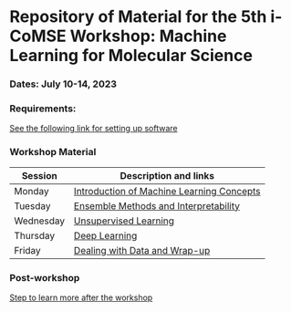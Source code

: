 # Repository of Material for the 5th i-CoMSE Workshop: Machine Learning for Molecular Science
### Dates: July 10-14, 2023

### Requirements:
[See the following link for setting up software](../settingup.md)

### Workshop Material

| Session             |   Description and links      |
|---------------------|---------------------|
| Monday    | [Introduction of Machine Learning Concepts](Day_1/README.md)           |              
| Tuesday   | [Ensemble Methods and Interpretability ](Tuesday/Day_2/README.md)        |                
| Wednesday | [Unsupervised Learning](Day_3/README.md)                    |        
| Thursday | [Deep Learning](Thursday/Day_4/README.md)                |               
| Friday    | [Dealing with Data and Wrap-up](Day_5/README.md)     	      	    |         

### Post-workshop
[Step to learn more after the workshop](nextsteps.md)
